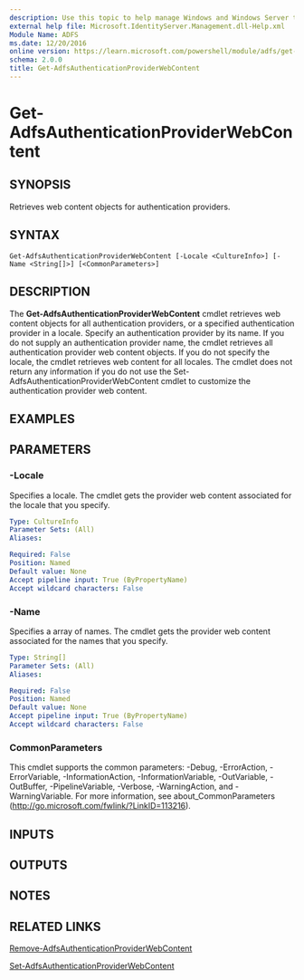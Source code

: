 ```yaml
---
description: Use this topic to help manage Windows and Windows Server technologies with Windows PowerShell.
external help file: Microsoft.IdentityServer.Management.dll-Help.xml
Module Name: ADFS
ms.date: 12/20/2016
online version: https://learn.microsoft.com/powershell/module/adfs/get-adfsauthenticationproviderwebcontent?view=windowsserver2019-ps&wt.mc_id=ps-gethelp
schema: 2.0.0
title: Get-AdfsAuthenticationProviderWebContent
---
```


# Get-AdfsAuthenticationProviderWebContent

## SYNOPSIS
Retrieves web content objects for authentication providers.

## SYNTAX

```
Get-AdfsAuthenticationProviderWebContent [-Locale <CultureInfo>] [-Name <String[]>] [<CommonParameters>]
```

## DESCRIPTION
The **Get-AdfsAuthenticationProviderWebContent** cmdlet retrieves web content objects for all authentication providers, or a specified authentication provider in a locale.
Specify an authentication provider by its name.
If you do not supply an authentication provider name, the cmdlet retrieves all authentication provider web content objects.
If you do not specify the locale, the cmdlet retrieves web content for all locales.
The cmdlet does not return any information if you do not use the Set-AdfsAuthenticationProviderWebContent cmdlet to customize the authentication provider web content.

## EXAMPLES

## PARAMETERS

### -Locale
Specifies a locale.
The cmdlet gets the provider web content associated for the locale that you specify.

```yaml
Type: CultureInfo
Parameter Sets: (All)
Aliases: 

Required: False
Position: Named
Default value: None
Accept pipeline input: True (ByPropertyName)
Accept wildcard characters: False
```

### -Name
Specifies a array of names.
The cmdlet gets the provider web content associated for the names that you specify.

```yaml
Type: String[]
Parameter Sets: (All)
Aliases: 

Required: False
Position: Named
Default value: None
Accept pipeline input: True (ByPropertyName)
Accept wildcard characters: False
```

### CommonParameters
This cmdlet supports the common parameters: -Debug, -ErrorAction, -ErrorVariable, -InformationAction, -InformationVariable, -OutVariable, -OutBuffer, -PipelineVariable, -Verbose, -WarningAction, and -WarningVariable. For more information, see about_CommonParameters (http://go.microsoft.com/fwlink/?LinkID=113216).

## INPUTS

## OUTPUTS

## NOTES

## RELATED LINKS

[Remove-AdfsAuthenticationProviderWebContent](./Remove-AdfsAuthenticationProviderWebContent.md)

[Set-AdfsAuthenticationProviderWebContent](./Set-AdfsAuthenticationProviderWebContent.md)

